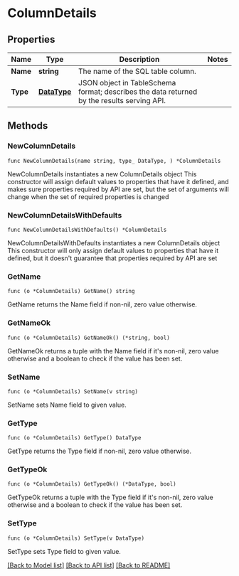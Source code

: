 # ColumnDetails

## Properties

Name | Type | Description | Notes
------------ | ------------- | ------------- | -------------
**Name** | **string** | The name of the SQL table column. | 
**Type** | [**DataType**](DataType.md) | JSON object in TableSchema format; describes the data returned by the results serving API. | 

## Methods

### NewColumnDetails

`func NewColumnDetails(name string, type_ DataType, ) *ColumnDetails`

NewColumnDetails instantiates a new ColumnDetails object
This constructor will assign default values to properties that have it defined,
and makes sure properties required by API are set, but the set of arguments
will change when the set of required properties is changed

### NewColumnDetailsWithDefaults

`func NewColumnDetailsWithDefaults() *ColumnDetails`

NewColumnDetailsWithDefaults instantiates a new ColumnDetails object
This constructor will only assign default values to properties that have it defined,
but it doesn't guarantee that properties required by API are set

### GetName

`func (o *ColumnDetails) GetName() string`

GetName returns the Name field if non-nil, zero value otherwise.

### GetNameOk

`func (o *ColumnDetails) GetNameOk() (*string, bool)`

GetNameOk returns a tuple with the Name field if it's non-nil, zero value otherwise
and a boolean to check if the value has been set.

### SetName

`func (o *ColumnDetails) SetName(v string)`

SetName sets Name field to given value.


### GetType

`func (o *ColumnDetails) GetType() DataType`

GetType returns the Type field if non-nil, zero value otherwise.

### GetTypeOk

`func (o *ColumnDetails) GetTypeOk() (*DataType, bool)`

GetTypeOk returns a tuple with the Type field if it's non-nil, zero value otherwise
and a boolean to check if the value has been set.

### SetType

`func (o *ColumnDetails) SetType(v DataType)`

SetType sets Type field to given value.



[[Back to Model list]](../README.md#documentation-for-models) [[Back to API list]](../README.md#documentation-for-api-endpoints) [[Back to README]](../README.md)


